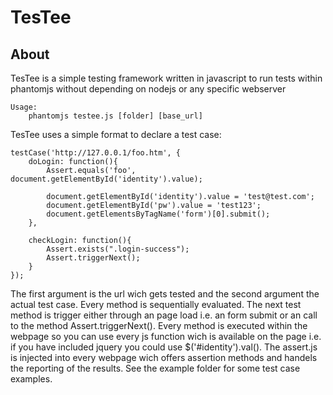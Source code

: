TesTee
======

## About

TesTee is a simple testing framework written in javascript to run tests within 
phantomjs without depending on nodejs or any specific webserver

    Usage:
    	phantomjs testee.js [folder] [base_url]

TesTee uses a simple format to declare a test case:

    testCase('http://127.0.0.1/foo.htm', {
    	doLogin: function(){
    		Assert.equals('foo', document.getElementById('identity').value);
    
    		document.getElementById('identity').value = 'test@test.com';
    		document.getElementById('pw').value = 'test123';
    		document.getElementsByTagName('form')[0].submit();
    	},
    
    	checkLogin: function(){
    		Assert.exists(".login-success");
    		Assert.triggerNext();
    	}
    });

The first argument is the url wich gets tested and the second argument the
actual test case. Every method is sequentially evaluated. The next test method 
is trigger either through an page load i.e. an form submit or an call to the 
method Assert.triggerNext(). Every method is executed within the webpage so you 
can use every js function wich is available on the page i.e. if you have 
included jquery you could use $('#identity').val(). The assert.js is injected 
into every webpage wich offers assertion methods and handels the reporting of 
the results. See the example folder for some test case examples.

